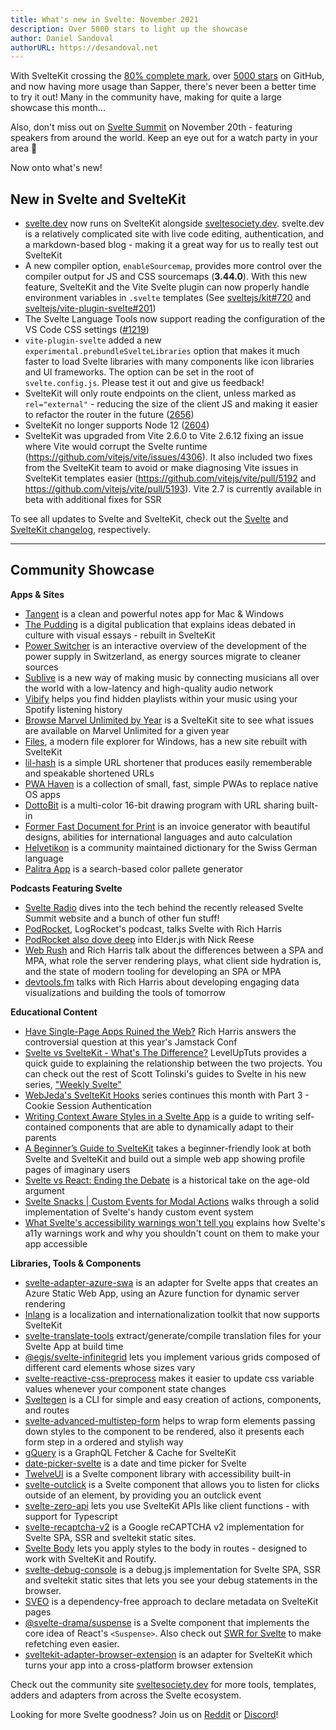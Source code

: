 ```yaml
---
title: What's new in Svelte: November 2021
description: Over 5000 stars to light up the showcase
author: Daniel Sandoval
authorURL: https://desandoval.net
---
```


With SvelteKit crossing the [80% complete mark](https://github.com/sveltejs/kit/milestone/2), over [5000 stars](https://github.com/sveltejs/kit) on GitHub, and now having more usage than Sapper, there's never been a better time to try it out! Many in the community have, making for quite a large showcase this month...

Also, don't miss out on [Svelte Summit](https://sveltesummit.com/) on November 20th - featuring speakers from around the world. Keep an eye out for a watch party in your area 👀

Now onto what's new!

## New in Svelte and SvelteKit
- [svelte.dev](https://svelte.dev/) now runs on SvelteKit alongside [sveltesociety.dev](https://sveltesociety.dev). svelte.dev is a relatively complicated site with live code editing, authentication, and a markdown-based blog - making it a great way for us to really test out SvelteKit
- A new compiler option, `enableSourcemap`, provides more control over the compiler output for JS and CSS sourcemaps (**3.44.0**). With this new feature, SvelteKit and the Vite Svelte plugin can now properly handle environment variables in `.svelte` templates (See [sveltejs/kit#720](https://github.com/sveltejs/kit/issues/720) and [sveltejs/vite-plugin-svelte#201](https://github.com/sveltejs/vite-plugin-svelte/pull/201))
- The Svelte Language Tools now support reading the configuration of the VS Code CSS settings ([#1219](https://github.com/sveltejs/language-tools/issues/1219))
- `vite-plugin-svelte` added a new `experimental.prebundleSvelteLibraries` option that makes it much faster to load Svelte libraries with many components like icon libraries and UI frameworks. The option can be set in the root of `svelte.config.js`. Please test it out and give us feedback!
- SvelteKit will only route endpoints on the client, unless marked as `rel="external"` - reducing the size of the client JS and making it easier to refactor the router in the future ([2656](https://github.com/sveltejs/kit/pull/2656))
- SvelteKit no longer supports Node 12 ([2604](https://github.com/sveltejs/kit/pull/2604))
- SvelteKit was upgraded from Vite 2.6.0 to Vite 2.6.12 fixing an issue where Vite would corrupt the Svelte runtime (https://github.com/vitejs/vite/issues/4306). It also included two fixes from the SvelteKit team to avoid or make diagnosing Vite issues in SvelteKit templates easier (https://github.com/vitejs/vite/pull/5192 and https://github.com/vitejs/vite/pull/5193). Vite 2.7 is currently available in beta with additional fixes for SSR


To see all updates to Svelte and SvelteKit, check out the [Svelte](https://github.com/sveltejs/svelte/blob/master/CHANGELOG.md) and [SvelteKit changelog](https://github.com/sveltejs/kit/blob/master/packages/kit/CHANGELOG.md), respectively.


---

## Community Showcase

**Apps & Sites**
- [Tangent](http://tangentnotes.com/) is a clean and powerful notes app for Mac & Windows
- [The Pudding](https://pudding.cool/) is a digital publication that explains ideas debated in culture with visual essays - rebuilt in SvelteKit
- [Power Switcher](https://powerswitcher.axpo.com/) is an interactive overview of the development of the power supply in Switzerland, as energy sources migrate to cleaner sources
- [Sublive](https://sub.live/) is a new way of making music by connecting musicians all over the world with a low-latency and high-quality audio network
- [Vibify](https://www.vibify.me/) helps you find hidden playlists within your music using your Spotify listening history
- [Browse Marvel Unlimited by Year](https://marvel.geoffrich.net/) is a SvelteKit site to see what issues are available on Marvel Unlimited for a given year
- [Files](https://files.community/), a modern file explorer for Windows, has a new site rebuilt with SvelteKit
- [lil-hash](https://github.com/jackbow/lil-hash) is a simple URL shortener that produces easily rememberable and speakable shortened URLs
- [PWA Haven](https://github.com/ThaUnknown/pwa-haven) is a collection of small, fast, simple PWAs to replace native OS apps
- [DottoBit](https://dottobit.com/) is a multi-color 16-bit drawing program with URL sharing built-in
- [Former Fast Document for Print](https://github.com/zummon/former) is an invoice generator with beautiful designs, abilities for international languages and auto calculation
- [Helvetikon](https://github.com/noahsalvi/helvetikon) is a community maintained dictionary for the Swiss German language
- [Palitra App](https://palitra.app/) is a search-based color pallete generator

**Podcasts Featuring Svelte**
- [Svelte Radio](https://www.svelteradio.com/episodes/svelte-summit-is-coming-up-and-svelte-is-growing) dives into the tech behind the recently released Svelte Summit website and a bunch of other fun stuff!
- [PodRocket](https://podrocket.logrocket.com/rich-harris), LogRocket's podcast, talks Svelte with Rich Harris
- [PodRocket also dove deep](https://podrocket.logrocket.com/elderjs) into Elder.js with Nick Reese
- [Web Rush](https://webrush.io/episodes/episode-153-single-page-application-vs-multi-page-application-with-rich-harris) and Rich Harris talk about the differences between a SPA and MPA, what role the server rendering plays, what client side hydration is, and the state of modern tooling for developing an SPA or MPA
- [devtools.fm](https://devtools.fm/episode/15) talks with Rich Harris about developing engaging data visualizations and building the tools of tomorrow

**Educational Content**
- [Have Single-Page Apps Ruined the Web?](https://www.youtube.com/watch?v=860d8usGC0o) Rich Harris answers the controversial question at this year's Jamstack Conf
- [Svelte vs SvelteKit - What's The Difference?](https://www.youtube.com/watch?v=IKhtnhQKjxQ) LevelUpTuts provides a quick guide to explaining the relationship between the two projects. You can check out the rest of Scott Tolinski's guides to Svelte in his new series, ["Weekly Svelte"](https://www.youtube.com/playlist?list=PLLnpHn493BHF-Onm1MQgKC1psvW-rJuYi)
- [WebJeda's SvelteKit Hooks](https://www.youtube.com/watch?v=RarufLoEL08&list=PLm_Qt4aKpfKgzcTiMT2cgWGBDBIPK06DQ) series continues this month with Part 3 - Cookie Session Authentication
- [Writing Context Aware Styles in a Svelte App](https://www.ryanfiller.com/blog/tips/svelte-contex-aware-styles) is a guide to writing self-contained components that are able to dynamically adapt to their parents
- [A Beginner’s Guide to SvelteKit](https://www.sitepoint.com/a-beginners-guide-to-sveltekit/) takes a beginner-friendly look at both Svelte and SvelteKit and build out a simple web app showing profile pages of imaginary users
- [Svelte vs React: Ending the Debate](https://massivepixel.io/blog/svelte-vs-react/) is a historical take on the age-old argument
- [Svelte Snacks | Custom Events for Modal Actions](https://jeremydayslice.hashnode.dev/svelte-snacks-or-custom-events-for-modal-actions) walks through a solid implementation of Svelte's handy custom event system
- [What Svelte's accessibility warnings won't tell you](https://geoffrich.net/posts/svelte-a11y-limits/) explains how Svelte's a11y warnings work and why you shouldn't count on them to make your app accessible

**Libraries, Tools & Components**
- [svelte-adapter-azure-swa](https://github.com/geoffrich/svelte-adapter-azure-swa) is an adapter for Svelte apps that creates an Azure Static Web App, using an Azure function for dynamic server rendering
- [Inlang](https://docs.inlang.dev/getting-started/svelte-kit) is a localization and internationalization toolkit that now supports SvelteKit
- [svelte-translate-tools](https://github.com/noelmugnier/svelte-translate-tools) extract/generate/compile translation files for your Svelte App at build time
- [@egjs/svelte-infinitegrid](https://github.com/naver/egjs-infinitegrid/tree/master/packages/svelte-infinitegrid) lets you implement various grids composed of different card elements whose sizes vary
- [svelte-reactive-css-preprocess](https://github.com/srmullen/svelte-reactive-css-preprocess) makes it easier to update css variable values whenever your component state changes
- [Sveltegen](https://github.com/snuffyDev/sveltegen) is a CLI for simple and easy creation of actions, components, and routes
- [svelte-advanced-multistep-form](https://www.npmjs.com/package/svelte-advanced-multistep-form) helps to wrap form elements passing down styles to the component to be rendered, also it presents each form step in a ordered and stylish way
- [gQuery](https://github.com/leveluptuts/gQuery) is a GraphQL Fetcher & Cache for SvelteKit
- [date-picker-svelte](https://github.com/probablykasper/date-picker-svelte) is a date and time picker for Svelte
- [TwelveUI](https://twelveui.readme.io/reference/what-is-twelveui) is a Svelte component library with accessibility built-in
- [svelte-outclick](https://github.com/babakfp/svelte-outclick/) is a Svelte component that allows you to listen for clicks outside of an element, by providing you an outclick event
- [svelte-zero-api](https://github.com/ymzuiku/svelte-zero-api) lets you use SvelteKit APIs like client functions - with support for Typescript
- [svelte-recaptcha-v2](https://github.com/basaran/svelte-recaptcha-v2) is a Google reCAPTCHA v2 implementation for Svelte SPA, SSR and sveltekit static sites.
- [Svelte Body](https://github.com/ghostdevv/svelte-body) lets you apply styles to the body in routes - designed to work with SvelteKit and Routify.
- [svelte-debug-console](https://github.com/basaran/svelte-debug-console) is a debug.js implementation for Svelte SPA, SSR and sveltekit static sites that lets you see your debug statements in the browser.
- [SVEO](https://github.com/didier/sveo) is a dependency-free approach to declare metadata on SvelteKit pages
- [@svelte-drama/suspense](https://www.npmjs.com/package/@svelte-drama/suspense) is a Svelte component that implements the core idea of React's `<Suspense>`. Also check out [SWR for Svelte](https://www.npmjs.com/package/@svelte-drama/swr) to make refetching even easier.
- [sveltekit-adapter-browser-extension](https://github.com/antony/sveltekit-adapter-browser-extension) is an adapter for SvelteKit which turns your app into a cross-platform browser extension

Check out the community site [sveltesociety.dev](https://sveltesociety.dev/templates/) for more tools, templates, adders and adapters from across the Svelte ecosystem.

Looking for more Svelte goodness? Join us on [Reddit](https://www.reddit.com/r/sveltejs/) or [Discord](https://discord.com/invite/yy75DKs)!
